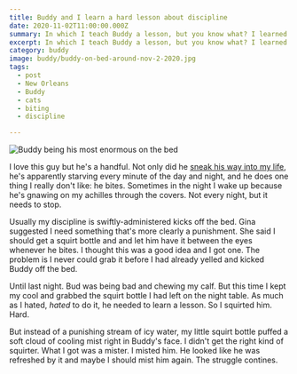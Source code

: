 ```yaml
---
title: Buddy and I learn a hard lesson about discipline
date: 2020-11-02T11:00:00.000Z
summary: In which I teach Buddy a lesson, but you know what? I learned a lesson of my own.
excerpt: In which I teach Buddy a lesson, but you know what? I learned a lesson of my own.
category: buddy
image: buddy/buddy-on-bed-around-nov-2-2020.jpg
tags:
  - post 
  - New Orleans
  - Buddy
  - cats
  - biting
  - discipline

---
```


![Buddy being his most enormous on the bed](/static/img/buddy/buddy-on-bed-around-nov-2-2020.jpg "Buddy being his most enormous on the bed")

I love this guy but he's a handful. Not only did he [sneak his way into my life](/timeline/a-mystery-is-solved/), he's apparently starving every minute of the day and night, and he does one thing I really don't like: he bites. Sometimes in the night I wake up because he's gnawing on my achilles through the covers. Not every night, but it needs to stop.

Usually my discipline is swiftly-administered kicks off the bed.  Gina suggested I need something that's more clearly a punishment. She said I should get a squirt bottle and and let him have it between the eyes whenever he bites. I thought this was a good idea and I got one. The problem is I never could grab it before I had already yelled and kicked Buddy off the bed.

Until last night. Bud was being bad and chewing my calf. But this time I kept my cool and grabbed the squirt bottle I had left on the night table. As much as I hated, _hated_ to do it, he needed to learn a lesson. So I squirted him. Hard.

But instead of a punishing stream of icy water, my little squirt bottle puffed a soft cloud of cooling mist right in Buddy's face. I didn't get the right kind of squirter. What I got was a mister. I misted him. He looked like he was refreshed by it and maybe I should mist him again. The struggle contines.